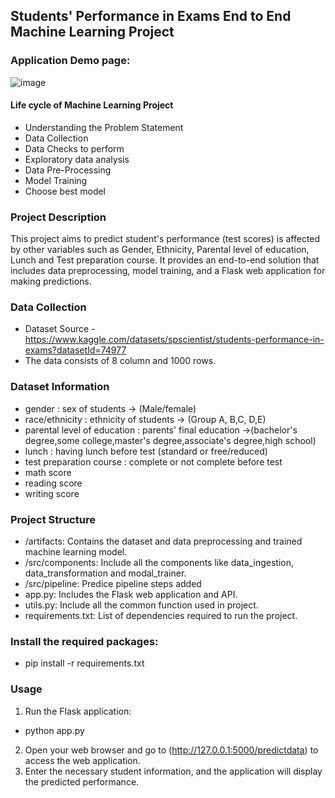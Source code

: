 ## Students' Performance in Exams End to End Machine Learning Project

### Application Demo page:
![image](https://github.com/S-shubham08/Student-performance-End-to-End-ML-Project/assets/127888794/c034ecf6-fb9d-440e-badd-01930cd6b467)


#### Life cycle of Machine Learning Project

- Understanding the Problem Statement
- Data Collection
- Data Checks to perform
- Exploratory data analysis
- Data Pre-Processing
- Model Training
- Choose best model

### Project Description
This project aims to predict student's performance (test scores) is affected by other variables such as Gender, Ethnicity, Parental level of education, Lunch and Test preparation course. It provides an end-to-end solution that includes data preprocessing, model training, and a Flask web application for making predictions.

### Data Collection
- Dataset Source - https://www.kaggle.com/datasets/spscientist/students-performance-in-exams?datasetId=74977
- The data consists of 8 column and 1000 rows.

### Dataset Information
- gender : sex of students  -> (Male/female)
- race/ethnicity : ethnicity of students -> (Group A, B,C, D,E)
- parental level of education : parents' final education ->(bachelor's degree,some college,master's degree,associate's degree,high school)
- lunch : having lunch before test (standard or free/reduced) 
- test preparation course : complete or not complete before test
- math score
- reading score
- writing score

### Project Structure
- /artifacts: Contains the dataset and data preprocessing and trained machine learning model.
- /src/components: Include all the components like data_ingestion, data_transformation and modal_trainer.
- /src/pipeline: Predice pipeline steps added
- app.py: Includes the Flask web application and API.
- utils.py: Include all the common function used in project.
- requirements.txt: List of dependencies required to run the project.

### Install the required packages:
  - pip install -r requirements.txt

### Usage
1. Run the Flask application:
  - python app.py  
2. Open your web browser and go to (http://127.0.0.1:5000/predictdata) to access the web application.
3. Enter the necessary student information, and the application will display the predicted performance.

  

